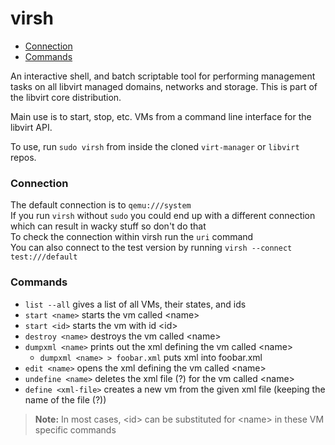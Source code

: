 # virsh
* [Connection](virsh.md#connection)
* [Commands](virsh.md#commands)

An interactive shell, and batch scriptable tool for performing management tasks on all libvirt managed domains, networks and storage. This is part of the libvirt core distribution.

Main use is to start, stop, etc. VMs from a command line interface for the libvirt API.

To use, run `sudo virsh` from inside the cloned `virt-manager` or `libvirt` repos.  

### Connection
The default connection is to `qemu:///system`  
If you run `virsh` without `sudo` you could end up with a different connection which can result in wacky stuff so don't do that   
To check the connection within virsh run the `uri` command  
You can also connect to the test version by running `virsh --connect test:///default`  

### Commands
* `list --all` gives a list of all VMs, their states, and ids  
* `start <name>` starts the vm called &lt;name&gt;  
* `start <id>` starts the vm with id &lt;id&gt;  
* `destroy <name>` destroys the vm called &lt;name&gt;  
* `dumpxml <name>` prints out the xml defining the vm called &lt;name&gt;  
  * `dumpxml <name> > foobar.xml` puts xml into foobar.xml  
* `edit <name>` opens the xml defining the vm called &lt;name&gt;  
* `undefine <name>` deletes the xml file (?) for the vm called &lt;name&gt;  
* `define <xml-file>` creates a new vm from the given xml file (keeping the name of the file (?))

>**Note:** In most cases, &lt;id&gt; can be substituted for &lt;name&gt; in these VM specific commands  
